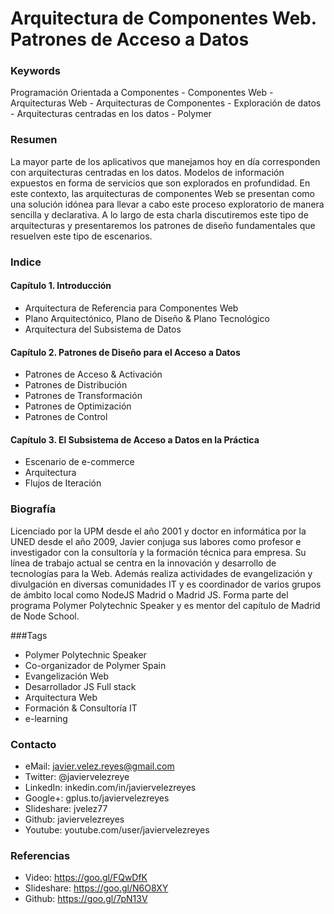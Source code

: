 Arquitectura de Componentes Web. Patrones de Acceso a Datos
===========================================================

### Keywords

Programación Orientada a Componentes - Componentes Web - Arquitecturas Web - Arquitecturas de Componentes - Exploración de datos - Arquitecturas centradas en los datos - Polymer

### Resumen

La mayor parte de los aplicativos que manejamos hoy en día corresponden con arquitecturas centradas en los datos. Modelos de información expuestos en forma de servicios que son explorados en profundidad. En este contexto, las arquitecturas de componentes Web se presentan como una solución idónea para llevar a cabo este proceso exploratorio de manera sencilla y declarativa. A lo largo de esta charla discutiremos este tipo de arquitecturas y presentaremos los patrones de diseño fundamentales que resuelven este tipo de escenarios.

### Indice

#### Capítulo 1. Introducción

- Arquitectura de Referencia para Componentes Web
- Plano Arquitectónico, Plano de Diseño & Plano Tecnológico
- Arquitectura del Subsistema de Datos

#### Capítulo 2. Patrones de Diseño para el Acceso a Datos

- Patrones de Acceso & Activación
- Patrones de Distribución
- Patrones de Transformación
- Patrones de Optimización
- Patrones de Control

#### Capítulo 3. El Subsistema de Acceso a Datos en la Práctica

- Escenario de e-commerce
- Arquitectura
- Flujos de Iteración


### Biografía

Licenciado por la UPM desde el año 2001 y doctor en informática por la UNED desde el año 2009, Javier conjuga sus labores como profesor e investigador con la consultoría y la formación técnica para empresa. Su línea de trabajo actual se centra en la innovación y desarrollo de tecnologías para la Web. Además realiza actividades de evangelización y divulgación en diversas comunidades IT y es coordinador de varios grupos de ámbito local como NodeJS Madrid o Madrid JS. Forma parte del programa Polymer Polytechnic Speaker y es mentor del capítulo de Madrid de Node School.

###Tags
- Polymer Polytechnic Speaker
- Co-organizador de Polymer Spain
- Evangelización Web
- Desarrollador JS Full stack
- Arquitectura Web
- Formación & Consultoría IT
- e-learning


### Contacto

- eMail: javier.velez.reyes@gmail.com
- Twitter: @javiervelezreye
- LinkedIn: inkedin.com/in/javiervelezreyes
- Google+: gplus.to/javiervelezreyes
- Slideshare: jvelez77
- Github: javiervelezreyes
- Youtube: youtube.com/user/javiervelezreyes

### Referencias
- Video: https://goo.gl/FQwDfK
- Slideshare: https://goo.gl/N6O8XY
- Github: https://goo.gl/7pN13V
